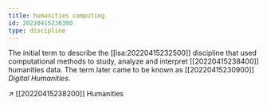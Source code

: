 ```yaml
---
title: humanities computing
id: 20220415238300
type: discipline
---
```


The initial term to describe the [[isa:20220415232500]] discipline that used computational methods to study, analyze and interpret [[20220415238400]] humanities data. The term later came to be known as [[20220415230900]] *Digital Humanities*.

↗︎ [[20220415238200]] Humanities
